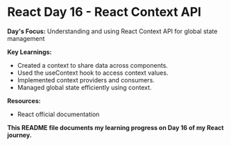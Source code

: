 # React Day 16 - React Context API

**Day's Focus:** Understanding and using React Context API for global state management

**Key Learnings:**
* Created a context to share data across components.
* Used the useContext hook to access context values.
* Implemented context providers and consumers.
* Managed global state efficiently using context.

**Resources:**
* React official documentation

**This README file documents my learning progress on Day 16 of my React journey.**